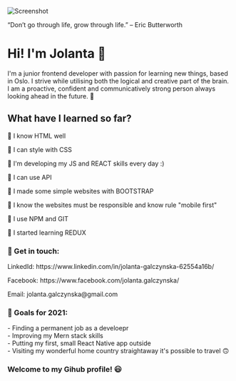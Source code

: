 
![Screenshot](https://user-images.githubusercontent.com/53143114/116747441-328fbc00-a9fe-11eb-8e73-8c21d3814e30.jpg)



“Don’t go through life, grow through life.” – Eric Butterworth


<h1>Hi! I'm Jolanta 👋 </h1>

I'm a junior frontend developer with passion for learning new things, based in Oslo. 
I strive while utilising both the logical and creative part of the brain. 
I am a proactive, confident and communicatively strong person always looking ahead in the future. 🚀

<h2>What have I learned so far?</h2>

:small_orange_diamond: I know HTML well

:small_orange_diamond: I can style with CSS

:small_orange_diamond: I'm developing my JS and REACT skills every day :)

:small_orange_diamond: I can use API

:small_orange_diamond: I made some simple websites with BOOTSTRAP

:small_orange_diamond: I know the websites must be responsible and know rule "mobile first"

:small_orange_diamond: I use NPM and GIT

:small_orange_diamond: I started learning REDUX



<h3>📩 Get in touch:</h3>
<p>LinkedId: https://www.linkedin.com/in/jolanta-galczynska-62554a16b/</p>
<p>Facebook: https://www.facebook.com/jolanta.galczynska/</p>
<p>Email: jolanta.galczynska@gmail.com</p>


<h3>💎 Goals for 2021: </h3>
- Finding a permanent job as a develoepr<br>
- Improving my Mern stack skills<br>
- Putting my first, small React Native app outside<br>
- Visiting my wonderful home country straightaway it's possible to travel 🙃<br>




<h3>Welcome to my Gihub profile! 😃<h3>



